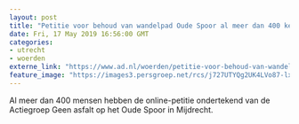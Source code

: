```yaml
---
layout: post
title: "Petitie voor behoud van wandelpad Oude Spoor al meer dan 400 keer ondertekend"
date: Fri, 17 May 2019 16:56:00 GMT
categories: 
- utrecht 
- woerden 
externe_link: "https://www.ad.nl/woerden/petitie-voor-behoud-van-wandelpad-oude-spoor-al-meer-dan-400-keer-ondertekend~ad40c48f/"
feature_image: "https://images3.persgroep.net/rcs/j727UTYQg2UK4LVo87-lxcg9xTQ/diocontent/107866955/_fitwidth/400/?appId=21791a8992982cd8da851550a453bd7f&quality=0.7"
---
```


Al meer dan 400 mensen hebben de online-petitie ondertekend van de Actiegroep Geen asfalt op het Oude Spoor in Mijdrecht.
